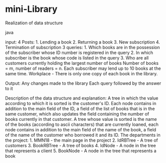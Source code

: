 # mini-Library
Realization of data structure

java

input: 
  4 Posts:
    1. Lending a book
    2. Returning a book
    3. New subscription
    4. Termination of subscription
  3 queries:
    1. Which books are in the possession of the subscriber whose ID number is registered in the query
    2. In which subscriber is the book whose code is listed in the query
    3. Who are all customers currently holding the largest number of books
  Number of books = m, number of readers = n.
  Each subscriber may lend up to 10 books at the same time.
  Workplace - There is only one copy of each book in the library.

Output:
  Any changes made to the library
  Each query followed by the answer to it
  
Description of the data structure and explanation:
  A tree in which the value according to which it is sorted is the customer's ID. Each node contains in addition to the main field of the ID, a field of the list of books that is in the same customer, which also updates the field containing the number of books currently in that customer.
  A tree whose value is sorted is the name of the books (according to ascii characters) that are currently loaned, each node contains in addition to the main field of the name of the book, a field of the name of the customer who borrowed it and its ID.
  The departments in the project:
    1. MMN18 - the main page in the project
    2. IdRBTree - A tree of customers
    3. BookRBTree - A tree of books
    4. IdNode - A node in the tree that represents a client
    5. BookNode - A node in the tree that represents a book
